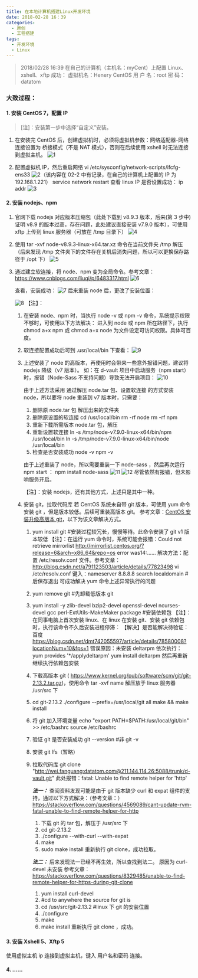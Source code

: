 ```yaml
---
title: 在本地计算机搭建Linux开发环境
date: 2018-02-28 16：39
categories:
  - 原创
  - 工程搭建
tags:
  - 开发环境
  - Linux
---
```


> 2018/02/28 16:39 在自己的计算机（主机名：myCent）上配置 Linux、xshell、xftp 成功：
> 虚拟机名：Henery CentOS
> 用 户 名：root
> 密 码：datatom

### 大致过程：

#### 1. 安装 CentOS 7，配置 IP

> [注]：安装第一步中选择“自定义”安装。

1. 在安装完 CentOS 后，创建虚拟机时，必须将虚拟机参数：网络适配器-网络连接设置为 桥接模式（不是 NAT 模式），否则在后续使用 xshell 时无法连接到虚拟主机。
   ![1](../images/linux-environment/01.png)

2. 配置虚拟机 IP，然后重启网络
   vi /etc/sysconfig/network-scripts/ifcfg-ens33
   ![2](../images/linux-environment/02.png)（该内容在 02-2 中有记录，在自己的计算机上配置的 IP 为 192.168.1.221）
   service network restart
   查看 linux IP 是否设置成功：
   ip addr
   ![3](../images/linux-environment/03.png)

#### 2. 安装 nodejs、npm

1.  官网下载 nodejs 对应版本压缩包（此处下载到 v8.9.3 版本，后来(第 3 步中)证明 v8.9 的版本过高，存在问题，此处建议直接安装 v7.9.0 版本），可使用 xftp 上传到 linux 服务器（可放在 /tmp 目录下）
    ![4](../images/linux-environment/04.png)

2.  使用 tar -xvf node-v8.9.3-linux-x64.tar.xz 命令在当前文件夹 /tmp 解压（后来发现 /tmp 文件夹下的文件存在关机后消失问题，所以可以更换保存路径于 /opt 下）
    ![5](../images/linux-environment/05.png)

3.  通过建立软连接，将 node、npm 变为全局命令。参考文章：https://www.cnblogs.com/liuqi/p/6483317.html
    ![6](../images/linux-environment/06.png)

    查看，安装成功：
    ![7](../images/linux-environment/07.png)
    后来重装 node 后，更改了安装位置：

    ![8](../images/linux-environment/08.png)
    【注】：

    1.  在安装 node、npm 时，当执行 node -v 或 npm -v 命令，系统提示权限不够时，可使用以下方法解决：
        进入到 node 或 npm 所在路径下，执行 chmod a+x npm 或 chmod a+x node 为文件设定可访问权限。具体可百度。

    2.  软连接配置成功后可到 .usr/local/bin 下查看：
        ![9](../images/linux-environment/09.png)

    3.  上述安装了 node 的高版本，再使用时会带来一些意外报错问题，建议将 nodejs 降级（v7 版本）。
        如：在 d-vault 项目中启动服务（npm start）时，报错（Node-Sass 不支持问题）导致无法开启项目：
        ![10](../images/linux-environment/10.png)

        由于上述方法采用 通过解压 node.tar 包、设置软连接 的方式安装 node，所以要将 node 重装到 v7 版本时，只需要：

        1. 删除原 node.tar 包 解压出来的文件夹
        2. 删除原设置的软连接
           cd /usr/local/bin
           rm -rf node
           rm -rf npm
        3. 重新下载所需版本 node.tar 包，解压
        4. 重新设置软连接
           ln -s /tmp/node-v7.9.0-linux-x64/bin/npm /usr/local/bin
           ln -s /tmp/node-v7.9.0-linux-x64/bin/node /usr/local/bin
        5. 检查是否安装成功
           node -v
           npm -v

        由于上述重装了 node，所以需要重装一下 node-sass ，然后再次运行 npm start ：
        npm install node-sass
        ![11](../images/linux-environment/11.png)
        ![12](../images/linux-environment/12.png)
        尽管依然有报错，但未影响服务开启。

        【注】：安装 nodejs，还有其他方式，上述只是其中一种。

    4.  安装 git，拉取代码库
        若 CentOS 系统未自带 git 版本，可使用 yum 命令安装 git ，但是版本较低。后续可重装高版本 git。
        参考文章：[CentOS 安装升级高版本 git](http://blog.csdn.net/lianxiaopang/article/details/78501569)，以下为该文章解决方式。


        1. yum install git #安装过程较冗长，慢慢等待。此命令安装了 git v1 版本较低
          【注】：在运行 yum 命令时，系统可能会报错：Could not retrieve mirrorlist http://mirrorlist.centos.org/?release=6&arch=x86_64&repo=os error was14:......
          解决方法：配置 /etc/resolv.conf 文件。参考文章：http://blog.csdn.net/a791123503/article/details/77823498
          vi /etc/resolv.conf
          键入：nameserver 8.8.8.8
          search localdomain #后保存退出
          可成功解决 yum 命令上述异常执行的问题

        2. yum remove git #先卸载低版本 git
        3. yum install -y zlib-devel bzip2-devel openssl-devel ncurses-devel gcc perl-ExtUtils-MakeMaker package #安装依赖包
            【注】：在同事电脑上首次安装 linux、在 linux 在安装 git、安装 git 依赖包时，执行该命令不久后安装进程停滞：
        【解决】是否能解决待验证：百度 https://blog.csdn.net/dmt742055597/article/details/78580008?locationNum=10&fps=1
        错误原因：未安装 deltarpm
        依次执行：
        yum provides '\*/applydeltarpm'
        yum install deltarpm
        然后再重新继续执行依赖包安装

        1.  下载高版本 git ( https://www.kernel.org/pub/software/scm/git/git-2.13.2.tar.gz)，使用命令 tar -xvf name 解压放于 linux 服务器 /usr/src 下
        2.  cd git-2.13.2
            ./configure --prefix=/usr/local/git all
            make && make install
        3.  将 git 加入环境变量
            echo "export PATH=\$PATH:/usr/local/git/bin" >> /etc/bashrc
            source /etc/bashrc
        4.  验证 git 是否安装成功
            git --version #非 git -v

        5.  安装 git lfs（暂略）
        6.  拉取代码库
            git clone "http://wei.fanguang:datatom.com@211.144.114.26:5088/trunk/d-vault.git"
            此处报错：fatal: Unable to find remote helper for 'http'

            ***法一：***
            查阅资料发现可能是由于 git 版本缺少 curl 和 expat 组件的支持，通过以下方式解决：（参考文章：）
            https://stackoverflow.com/questions/4569089/cant-update-rvm-fatal-unable-to-find-remote-helper-for-http
            1.  下载 git 的 tar 包，解压于 /usr/src 下
            2.  cd git-2.13.2
            3.  ./configure --with-curl --with-expat
            4.  make
            5.  sudo make install
            重新执行 git clone，成功拉取。

            ***法二：***
            后来发现法一已经不再生效，所以查找到法二。
            原因为 curl-devel 未安装
            参考文章：https://stackoverflow.com/questions/8329485/unable-to-find-remote-helper-for-https-during-git-clone

            1.  yum install curl-devel
            2.  #cd to anywhere the source for git is
            3.  cd /usr/src/git-2.13.2 #linux 下 git 的安装位置
            4.  ./configure
            5.  make
            6.  make install
                重新执行 git clone ，成功。

#### 3. 安装 Xshell 5、Xftp 5

使用虚拟主机 ip 连接到虚拟主机，键入 用户名和密码 连接。

#### 4. ......
